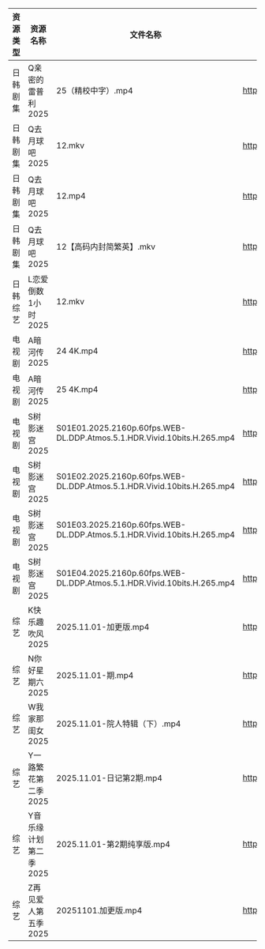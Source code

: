 | 资源类型 | 资源名称          | 文件名称                                                                    | 分享链接                                 | 更新时间                |
| ---- | ------------- | ----------------------------------------------------------------------- | ------------------------------------ | ------------------- |
| 日韩剧集 | Q亲密的雷普利2025   | 25（精校中字）.mp4                                                            | https://pan.quark.cn/s/8cb9fd7634af  | 2025-11-01 10:21:59 |
| 日韩剧集 | Q去月球吧2025     | 12.mkv                                                                  | https://pan.quark.cn/s/a1632c441381  | 2025-11-01 13:21:48 |
| 日韩剧集 | Q去月球吧2025     | 12.mp4                                                                  | https://pan.quark.cn/s/a1632c441381  | 2025-11-01 10:22:15 |
| 日韩剧集 | Q去月球吧2025     | 12【高码内封简繁英】.mkv                                                         | https://pan.quark.cn/s/a1632c441381  | 2025-11-01 21:22:09 |
| 日韩综艺 | L恋爱倒数1小时2025  | 12.mkv                                                                  | https://pan.quark.cn/s/8e32fe75dba6  | 2025-11-01 13:28:35 |
| 电视剧  | A暗河传2025      | 24 4K.mp4                                                               | https://www.alipan.com/s/h2Y2d4BMiik | 2025-11-01 16:02:51 |
| 电视剧  | A暗河传2025      | 25 4K.mp4                                                               | https://www.alipan.com/s/h2Y2d4BMiik | 2025-11-01 16:02:51 |
| 电视剧  | S树影迷宫2025     | S01E01.2025.2160p.60fps.WEB-DL.DDP.Atmos.5.1.HDR.Vivid.10bits.H.265.mp4 | https://pan.quark.cn/s/50818c489c57  | 2025-11-01 13:22:55 |
| 电视剧  | S树影迷宫2025     | S01E02.2025.2160p.60fps.WEB-DL.DDP.Atmos.5.1.HDR.Vivid.10bits.H.265.mp4 | https://pan.quark.cn/s/50818c489c57  | 2025-11-01 13:22:58 |
| 电视剧  | S树影迷宫2025     | S01E03.2025.2160p.60fps.WEB-DL.DDP.Atmos.5.1.HDR.Vivid.10bits.H.265.mp4 | https://pan.quark.cn/s/50818c489c57  | 2025-11-01 13:23:05 |
| 电视剧  | S树影迷宫2025     | S01E04.2025.2160p.60fps.WEB-DL.DDP.Atmos.5.1.HDR.Vivid.10bits.H.265.mp4 | https://pan.quark.cn/s/50818c489c57  | 2025-11-01 13:23:01 |
| 综艺   | K快乐趣吹风2025    | 2025.11.01-加更版.mp4                                                      | https://pan.quark.cn/s/2e73ee655d53  | 2025-11-01 13:28:25 |
| 综艺   | N你好星期六2025    | 2025.11.01-期.mp4                                                        | https://pan.quark.cn/s/7470ba1e3c80  | 2025-11-01 21:29:16 |
| 综艺   | W我家那闺女2025    | 2025.11.01-院人特辑（下）.mp4                                                  | https://pan.quark.cn/s/382e9ca0c203  | 2025-11-01 13:30:40 |
| 综艺   | Y一路繁花第二季2025  | 2025.11.01-日记第2期.mp4                                                    | https://pan.quark.cn/s/d58f24bbf057  | 2025-11-01 13:31:42 |
| 综艺   | Y音乐缘计划第二季2025 | 2025.11.01-第2期纯享版.mp4                                                   | https://pan.quark.cn/s/8efc5bd41321  | 2025-11-01 13:32:10 |
| 综艺   | Z再见爱人第五季2025  | 20251101.加更版.mp4                                                        | https://pan.quark.cn/s/d766fb166df6  | 2025-11-01 13:32:29 |
